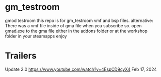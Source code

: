 # gm_testroom
gmod testroom
this repo is for gm_testroom vmf and bsp files.
alternative:
There was a vmf file inside of gma file when you subscribe so.
open gmad.exe to the gma file either in the addons folder or at the workshop folder in your steamapps
enjoy

# Trailers
Update 2.0 https://www.youtube.com/watch?v=4EspCD9cyX4 Feb 17, 2024
